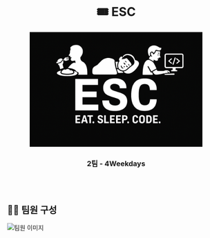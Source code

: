 <h1 align="center">🎟️ ESC</h1>

<p align="center">
  <img src="./docs/raw.png" width="400" alt="ESC 로고" />
  
<h3 align="center">2팀 - 4Weekdays</h3>

<br /><br />
  
## 👨‍💻 팀원 구성
<table align="center">
  <tr>
  
  ![팀원 이미지]()

  </tr>
